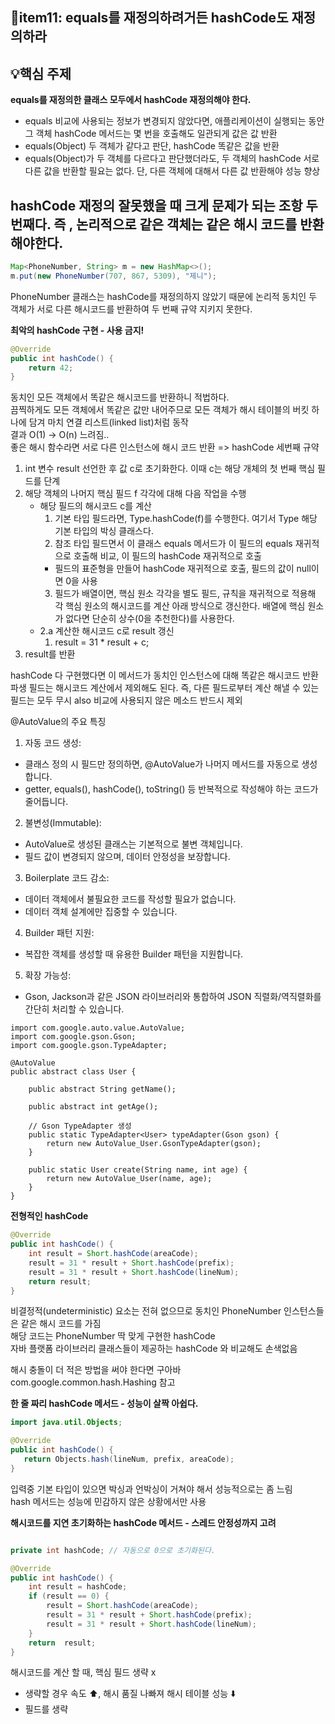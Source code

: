 ## **📖item11: equals를 재정의하려거든 hashCode도 재정의하라**

## **💡핵심 주제**

**equals를 재정의한 클래스 모두에서 hashCode 재정의해야 한다.**
- equals 비교에 사용되는 정보가 변경되지 않았다면, 애플리케이션이 실행되는 동안 그 객체 hashCode 메서드는 몇 번을 호출해도 일관되게 값은 값 반환
- equals(Object) 두 객체가 같다고 판단, hashCode 똑같은 값을 반환
- equals(Object)가 두 객체를 다르다고 판단했더라도, 두 객체의 hashCode 서로 다른 값을 반환할 필요는 없다. 단, 다른 객체에 대해서 다른 값 반환해야 성능 향상

## **hashCode 재정의 잘못했을 때 크게 문제가 되는 조항 두번째다. 즉 , 논리적으로 같은 객체는 같은 해시 코드를 반환해야한다.**

```java
Map<PhoneNumber, String> m = new HashMap<>();
m.put(new PhoneNumber(707, 867, 5309), "제니");
```

PhoneNumber 클래스는 hashCode를 재정의하지 않았기 때문에 논리적 동치인 두 객체가 서로 다른 해시코드를 반환하여 두 번째 규약 지키지 못한다.

**최악의 hashCode 구현 - 사용 금지!**
```java
@Override
public int hashCode() {
    return 42;
}
```

동치인 모든 객체에서 똑같은 해시코드를 반환하니 적법하다. <br/>
끔찍하게도 모든 객체에서 똑같은 값만 내어주므로 모든 객체가 해시 테이블의 버킷 하나에 담겨 마치 연결 리스트(linked list)처럼 동작 <br/>
결과 O(1) -> O(n) 느려짐.. <br/>
좋은 해시 함수라면 서로 다른 인스턴스에 해시 코드 반환 => hashCode 세번째 규약 <br/>

1. int 변수 result 선언한 후 값 c로 초기화한다. 이때 c는 해당 개체의 첫 번째 핵심 필드를 단계 
2. 해당 객체의 나머지 핵심 필드 f 각각에 대해 다음 작업을 수행
    - 해당 필드의 해시코드 c를 계산
      1. 기본 타입 필드라면, Type.hashCode(f)를 수행한다. 여기서 Type 해당 기본 타입의 박싱 클래스다.
      2. 참조 타입 필드면서 이 클래스 equals 메서드가 이 필드의 equals 재귀적으로 호출해 비교, 이 필드의 hashCode 재귀적으로 호출
        - 필드의 표준형을 만들어 hashCode 재귀적으로 호출, 필드의 값이 null이면 0을 사용
      3. 필드가 배열이면, 핵심 원소 각각을 별도 필드, 규칙을 재귀적으로 적용해 각 핵심 원소의 해시코드를 계산 아래 방식으로 갱신한다. 배열에 핵심 원소가 없다면 단순히 상수(0을 추천한다)를 사용한다.
    - 2.a 계산한 해시코드 c로 result 갱신
      1. result = 31 * result + c;
3. result를 반환

hashCode 다 구현했다면 이 메서드가 동치인 인스턴스에 대해 똑같은 해시코드 반환<br/>
파생 필드는 해시코드 계산에서 제외해도 된다. 즉, 다른 필드로부터 계산 해낼 수 있는 필드는 모두 무시 also 비교에 사용되지 않은 메소드 반드시 제외 

@AutoValue의 주요 특징

1. 자동 코드 생성:
- 클래스 정의 시 필드만 정의하면, @AutoValue가 나머지 메서드를 자동으로 생성합니다.
- getter, equals(), hashCode(), toString() 등 반복적으로 작성해야 하는 코드가 줄어듭니다.
2. 불변성(Immutable):
- AutoValue로 생성된 클래스는 기본적으로 불변 객체입니다.
- 필드 값이 변경되지 않으며, 데이터 안정성을 보장합니다.
3. Boilerplate 코드 감소:
- 데이터 객체에서 불필요한 코드를 작성할 필요가 없습니다.
- 데이터 객체 설계에만 집중할 수 있습니다.
4. Builder 패턴 지원:
- 복잡한 객체를 생성할 때 유용한 Builder 패턴을 지원합니다.
5. 확장 가능성:
- Gson, Jackson과 같은 JSON 라이브러리와 통합하여 JSON 직렬화/역직렬화를 간단히 처리할 수 있습니다.

```
import com.google.auto.value.AutoValue;
import com.google.gson.Gson;
import com.google.gson.TypeAdapter;

@AutoValue
public abstract class User {

    public abstract String getName();

    public abstract int getAge();

    // Gson TypeAdapter 생성
    public static TypeAdapter<User> typeAdapter(Gson gson) {
        return new AutoValue_User.GsonTypeAdapter(gson);
    }

    public static User create(String name, int age) {
        return new AutoValue_User(name, age);
    }
}
```

**전형적인 hashCode**
```java
@Override
public int hashCode() {
    int result = Short.hashCode(areaCode);
    result = 31 * result + Short.hashCode(prefix);
    result = 31 * result + Short.hashCode(lineNum);
    return result;
}
```

비결정적(undeterministic) 요소는 전혀 없으므로 동치인 PhoneNumber 인스턴스들은 같은 해시 코드를 가짐<br/>
해당 코드는 PhoneNumber 딱 맞게 구현한 hashCode <br/>
자바 플랫폼 라이브러리 클래스들이 제공하는 hashCode 와 비교해도 손색없음 <br/>

해시 충돌이 더 적은 방법을 써야 한다면 구아바 com.google.common.hash.Hashing 참고

**한 줄 짜리 hashCode 메서드 - 성능이 살짝 아쉽다.**

```java
import java.util.Objects;

@Override
public int hashCode() {
   return Objects.hash(lineNum, prefix, areaCode);
}
```

입력중 기본 타입이 있으면 박싱과 언박싱이 거쳐야 해서 성능적으로는 좀 느림 <br/>
hash 메서드는 성능에 민감하지 않은 상황에서만 사용


**해시코드를 지연 초기화하는 hashCode 메서드 - 스레드 안정성까지 고려**
```java

private int hashCode; // 자동으로 0으로 초기화된다.

@Override
public int hashCode() {
    int result = hashCode;
    if (result == 0) {
        result = Short.hashCode(areaCode);
        result = 31 * result + Short.hashCode(prefix);
        result = 31 * result + Short.hashCode(lineNum);
    }
    return  result;
}
```

해시코드를 계산 할 때, 핵심 필드 생략 x <br/>
- 생략할 경우 속도 ⬆️, 해시 품질 나빠져 해시 테이블 성능 ⬇️
- 필드를 생략